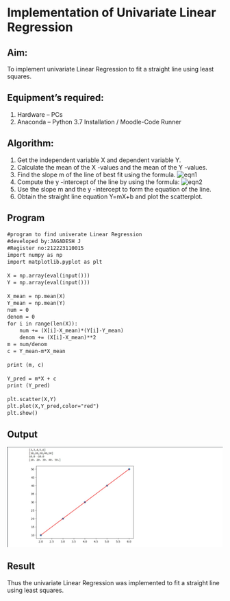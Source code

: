 # Implementation of Univariate Linear Regression
## Aim:
To implement univariate Linear Regression to fit a straight line using least squares.
## Equipment’s required:
1.	Hardware – PCs
2.	Anaconda – Python 3.7 Installation / Moodle-Code Runner
## Algorithm:
1.	Get the independent variable X and dependent variable Y.
2.	Calculate the mean of the X -values and the mean of the Y -values.
3.	Find the slope m of the line of best fit using the formula.
 ![eqn1](./eq1.jpg)
4.	Compute the y -intercept of the line by using the formula:
![eqn2](./eq2.jpg)  
5.	Use the slope m and the y -intercept to form the equation of the line.
6.	Obtain the straight line equation Y=mX+b and plot the scatterplot.
## Program
```
#program to find univerate Linear Regression
#developed by:JAGADESH J
#Register no:212223110015
import numpy as np
import matplotlib.pyplot as plt

X = np.array(eval(input()))
Y = np.array(eval(input()))

X_mean = np.mean(X)
Y_mean = np.mean(Y)
num = 0
denom = 0
for i in range(len(X)):
    num += (X[i]-X_mean)*(Y[i]-Y_mean)
    denom += (X[i]-X_mean)**2
m = num/denom
c = Y_mean-m*X_mean
    
print (m, c)

Y_pred = m*X + c
print (Y_pred)

plt.scatter(X,Y)
plt.plot(X,Y_pred,color="red")
plt.show()
```
## Output
![alt text](<Screenshot 2024-05-06 212001.png>)
## Result
Thus the univariate Linear Regression was implemented to fit a straight line using least squares.

